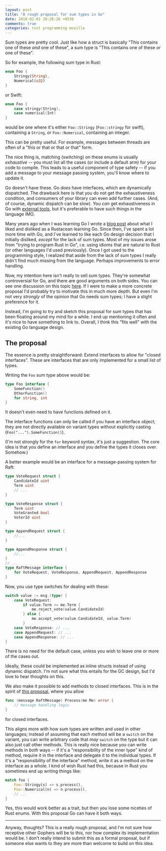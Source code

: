 ```yaml
---
layout: post
title: "A rough proposal for sum types in Go"
date: 2018-02-01 20:26:26 +0530
comments: true
categories: rust programming mozilla
---
```


Sum types are pretty cool. Just like how a struct is basically "This contains one of these _and_ one of these",
a sum type is "This contains one of these _or_ one of these".

So for example, the following sum type in Rust:

```rust
enum Foo {
    Stringy(String),
    Numerical(u32)
}
```

or Swift:

```swift
enum Foo {
    case stringy(String),
    case numerical(Int)
}
```

would be one where it's either `Foo::Stringy` (`Foo::stringy` for swift), containing a `String`,
_or_ `Foo::Numerical`, containing an integer.

This can be pretty useful. For example, messages between threads are often of a "this or that or that or that"
form.

The nice thing is, matching (switching) on these enums is usually _exhaustive_ -- you must list all
the cases (or include a default arm) for your code to compile. This leads to a useful component
of type safety -- if you add a message to your message passing system, you'll know where to update it.

Go doesn't have these. Go _does_ have interfaces, which are dynamically dispatched. The drawback here
is that you do not get the exhaustiveness condition, and consumers of your library can even add further
cases. (And, of course, dynamic dispatch can be slow). You _can_ get exhaustiveness in Go with [external tools],
but it's preferable to have such things in the language IMO.

Many years ago when I was learning Go I wrote a [blog post] about what I liked and disliked
as a Rustacean learning Go. Since then, I've spent a lot more time with Go, and I've learned to like each Go design decision that I initially
disliked, _except_ for the lack of sum types. Most of my issues arose from "trying to program Rust in Go",
i.e. using idioms that are natural to Rust (or other languages I'd used previously). Once I got used to the
programming style, I realized that aside from the lack of sum types I really didn't find much missing
from the language. Perhaps improvements to error handling.

Now, my intention here isn't really to sell sum types. They're somewhat controversial for Go, and
there are good arguments on both sides. You can see one discussion on this topic [here][go-sum-types-issue].
If I were to make a more concrete proposal I'd probably try to motivate this in much more depth. But even
I'm not very _strongly_ of the opinion that Go needs sum types; I have a slight preference for it.

Instead, I'm going to try and sketch this proposal for sum types that has been floating around my
mind for a while. I end up mentioning it often and it's nice to have something to link to. Overall,
I think this "fits well" with the existing Go language design.

 [blog post]: http://inpursuitoflaziness.blogspot.in/2015/02/thoughts-of-rustacean-learning-go.html
 [go-sum-types-issue]: https://github.com/golang/go/issues/19412
 [external tools]: https://github.com/haya14busa/gosum

## The proposal

The essence is pretty straightforward: Extend interfaces to allow for "closed interfaces". These are
interfaces that are only implemented for a small list of types.

Writing the `Foo` sum type above would be:

```go
type Foo interface {
    SomeFunction()
    OtherFunction()
    for string, int
}
```

It doesn't even need to have functions defined on it.

The interface functions can only be called if you have an interface object; they are not directly available
on variant types without explicitly casting (`Foo("...").SomeFunction()`).

(I'm not strongly for the `for` keyword syntax, it's just a suggestion. The core idea is that
you define an interface and you define the types it closes over. Somehow.)

A better example would be an interface for a message-passing system for Raft:

```go
type VoteRequest struct {
    CandidateId uint
    Term uint
    // ...
}

type VoteResponse struct {
    Term uint
    VoteGranted bool
    VoterId uint
}

type AppendRequest struct {
    //...
}

type AppendResponse struct {
    //...
}
// ...
type RaftMessage interface {
    for VoteRequest, VoteResponse, AppendRequest, AppendResponse
}
```

Now, you use type switches for dealing with these:

```go
switch value := msg.(type) {
    case VoteRequest:
        if value.Term <= me.Term {
            me.reject_vote(value.CandidateId)
        } else {
            me.accept_vote(value.CandidateId, value.Term)
        }
    case VoteResponse: // ...
    case AppendRequest: // ...
    case AppendResponse: // ...
}
```

There is no need for the default case, unless you wish to leave one or more of the cases out.

Ideally, these could be implemented as inline structs instead of using dynamic dispatch. I'm not sure
what this entails for the GC design, but I'd love to hear thoughts on this.

We also make it possible to add methods to closed interfaces. This is in the spirit of
[this proposal][proposal-interface-methods], where you allow


 [proposal-interface-methods]: https://github.com/golang/go/issues/16254


```go
func (message RaftMessage) Process(me Me) error {
    // message handling logic
}
```

for closed interfaces.

This aligns more with how sum types are written and used in other languages; instead of assuming
that each method will be a `switch` on the variant, you can write arbitrary code that _may_ `switch`
on the type but it can also just call other methods. This is really nice because you can write
methods in _both_ ways -- if it's a "responsibility of the inner type" kind of method, require it in
the interface and delegate it to the individual types. If it's a "responsibility of the interface"
method, write it as a method on the interface as a whole. I kind of wish Rust had this, because in Rust
you sometimes end up writing things like:

```rust
match foo {
    Foo::Stringy(s) => s.process(),
    Foo::Numerical(n) => n.process(),
    // ...
}
```

Yes, this would work better as a trait, but then you lose some niceties of Rust enums. With this
proposal Go can have it both ways.



------


Anyway, thoughts? This is a really rough proposal, and I'm not sure how receptive other Gophers will be
to this, nor how complex its implementation would be. I don't really intend to submit this as a formal proposal,
but if someone else wants to they are more than welcome to build on this idea.

